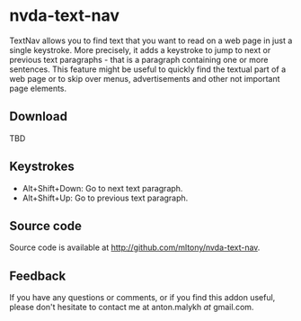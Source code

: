 # nvda-text-nav
TextNav allows you to find text that you want to read on a web page in just a single keystroke.
More precisely, it adds a keystroke to jump to next or previous text paragraphs - that is a paragraph containing one or more sentences. 
This feature might be useful to quickly find the textual part of a web page or to skip over menus, advertisements and other not important page elements.
## Download
TBD

## Keystrokes
* Alt+Shift+Down: Go to next text paragraph.
* Alt+Shift+Up: Go to previous text paragraph.

## Source code
Source code is available at <http://github.com/mltony/nvda-text-nav>.

## Feedback
If you have any questions or comments, or if you find this addon useful, please don't hesitate to contact me at anton.malykh *at* gmail.com.
